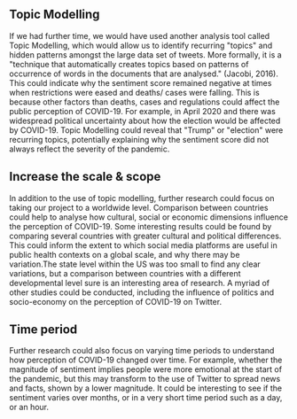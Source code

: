 ## Topic Modelling
If we had further time, we would have used another analysis tool called Topic Modelling, which would allow us to identify recurring "topics" and hidden patterns amongst the large data set of tweets. More formally, it is a "technique that automatically creates topics based on patterns of occurrence of words in the documents that are analysed." (Jacobi, 2016). This could indicate why the sentiment score remained negative at times when restrictions were eased and deaths/ cases were falling. This is because other factors than deaths, cases and regulations could affect the public perception of COVID-19. For example, in April 2020 and there was widespread political uncertainty about how the election would be affected by COVID-19. Topic Modelling could reveal that "Trump" or "election" were recurring topics, potentially explaining why the sentiment score did not always reflect the severity of the pandemic.

## Increase the scale & scope
In addition to the use of topic modelling, further research could focus on taking our project to a worldwide level. Comparison between countries could help to analyse how cultural, social or economic dimensions influence the perception of COVID-19. Some interesting results could be found by comparing several countries with greater cultural and political differences. This could inform the extent to which social media platforms are useful in public health contexts on a global scale, and why there may be variation.The state level within the US was too small to find any clear variations, but a comparison between countries with a different developmental level sure is an interesting area of research. A myriad of other studies could be conducted, including the influence of politics and socio-economy on the perception of COVID-19 on Twitter.

## Time period
Further research could also focus on varying time periods to understand how perception of COVID-19 changed over time. For example, whether the magnitude of sentiment implies people were more emotional at the start of the pandemic, but this may transform to the use of Twitter to spread news and facts, shown by a lower magnitude. It could be interesting to see if the sentiment varies over months, or in a very short time period such as a day, or an hour.
